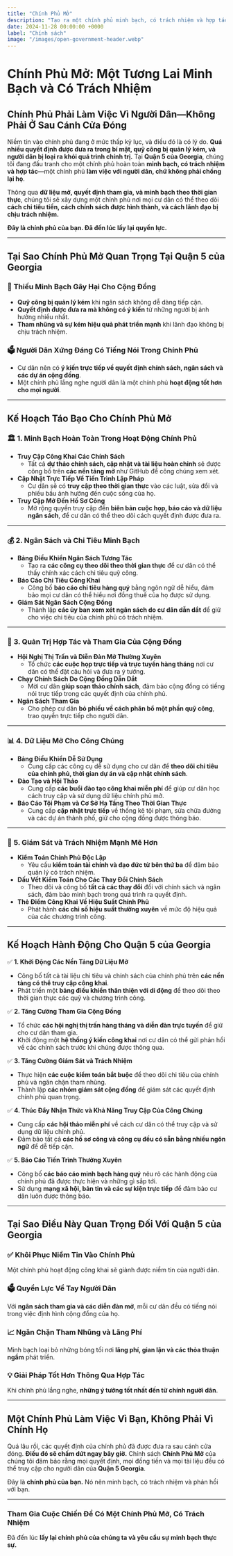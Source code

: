 ```yaml
---
title: "Chính Phủ Mở"
description: "Tạo ra một chính phủ minh bạch, có trách nhiệm và hợp tác, đặt quyền lực vào tay người dân."
date: 2024-11-28 00:00:00 +0000
label: "Chính sách"
image: "/images/open-government-header.webp"
---
```


# **Chính Phủ Mở: Một Tương Lai Minh Bạch và Có Trách Nhiệm**  

## **Chính Phủ Phải Làm Việc Vì Người Dân—Không Phải Ở Sau Cánh Cửa Đóng**  

Niềm tin vào chính phủ đang ở mức thấp kỷ lục, và điều đó là có lý do. **Quá nhiều quyết định được đưa ra trong bí mật, quỹ công bị quản lý kém, và người dân bị loại ra khỏi quá trình chính trị.** Tại **Quận 5 của Georgia**, chúng tôi đang đấu tranh cho một chính phủ hoàn toàn **minh bạch, có trách nhiệm và hợp tác**—một chính phủ **làm việc với người dân, chứ không phải chống lại họ**.  

Thông qua **dữ liệu mở, quyết định tham gia, và minh bạch theo thời gian thực**, chúng tôi sẽ xây dựng một chính phủ nơi mọi cư dân có thể theo dõi **cách chi tiêu tiền, cách chính sách được hình thành, và cách lãnh đạo bị chịu trách nhiệm.**  

**Đây là chính phủ của bạn. Đã đến lúc lấy lại quyền lực.**  

---

## **Tại Sao Chính Phủ Mở Quan Trọng Tại Quận 5 của Georgia**  

### 🔎 **Thiếu Minh Bạch Gây Hại Cho Cộng Đồng**  
- **Quỹ công bị quản lý kém** khi ngân sách không dễ dàng tiếp cận.  
- **Quyết định được đưa ra mà không có ý kiến** từ những người bị ảnh hưởng nhiều nhất.  
- **Tham nhũng và sự kém hiệu quả phát triển mạnh** khi lãnh đạo không bị chịu trách nhiệm.  

### 🗳️ **Người Dân Xứng Đáng Có Tiếng Nói Trong Chính Phủ**  
- Cư dân nên có **ý kiến trực tiếp về quyết định chính sách, ngân sách và các dự án cộng đồng**.  
- Một chính phủ lắng nghe người dân là một chính phủ **hoạt động tốt hơn cho mọi người**.  

---

## **Kế Hoạch Táo Bạo Cho Chính Phủ Mở**  

### 🏛️ **1. Minh Bạch Hoàn Toàn Trong Hoạt Động Chính Phủ**  
- **Truy Cập Công Khai Các Chính Sách**  
  - Tất cả **dự thảo chính sách, cập nhật và tài liệu hoàn chỉnh** sẽ được công bố trên **các nền tảng mở** như GitHub để công chúng xem xét.  
- **Cập Nhật Trực Tiếp Về Tiến Trình Lập Pháp**  
  - Cư dân sẽ có **truy cập theo thời gian thực** vào các luật, sửa đổi và phiếu bầu ảnh hưởng đến cuộc sống của họ.  
- **Truy Cập Mở Đến Hồ Sơ Công**  
  - Mở rộng quyền truy cập đến **biên bản cuộc họp, báo cáo và dữ liệu ngân sách**, để cư dân có thể theo dõi cách quyết định được đưa ra.  

---

### 💰 **2. Ngân Sách và Chi Tiêu Minh Bạch**  
- **Bảng Điều Khiển Ngân Sách Tương Tác**  
  - Tạo ra **các công cụ theo dõi theo thời gian thực** để cư dân có thể thấy chính xác cách chi tiêu quỹ công.  
- **Báo Cáo Chi Tiêu Công Khai**  
  - Công bố **báo cáo chi tiêu hàng quý** bằng ngôn ngữ dễ hiểu, đảm bảo mọi cư dân có thể hiểu nơi đồng thuế của họ được sử dụng.  
- **Giám Sát Ngân Sách Cộng Đồng**  
  - Thành lập **các ủy ban xem xét ngân sách do cư dân dẫn dắt** để giữ cho việc chi tiêu của chính phủ có trách nhiệm.  

---

### 🤝 **3. Quản Trị Hợp Tác và Tham Gia Của Cộng Đồng**  
- **Hội Nghị Thị Trấn và Diễn Đàn Mở Thường Xuyên**  
  - Tổ chức **các cuộc họp trực tiếp và trực tuyến hàng tháng** nơi cư dân có thể đặt câu hỏi và đưa ra ý tưởng.  
- **Chạy Chính Sách Do Cộng Đồng Dẫn Dắt**  
  - Mời cư dân **giúp soạn thảo chính sách**, đảm bảo cộng đồng có tiếng nói trực tiếp trong các quyết định của chính phủ.  
- **Ngân Sách Tham Gia**  
  - Cho phép cư dân **bỏ phiếu về cách phân bổ một phần quỹ công**, trao quyền trực tiếp cho người dân.  

---

### 📊 **4. Dữ Liệu Mở Cho Công Chúng**  
- **Bảng Điều Khiển Dễ Sử Dụng**  
  - Cung cấp các công cụ dễ sử dụng cho cư dân để **theo dõi chi tiêu của chính phủ, thời gian dự án và cập nhật chính sách**.  
- **Đào Tạo và Hội Thảo**  
  - Cung cấp **các buổi đào tạo công khai miễn phí** để giúp cư dân học cách truy cập và sử dụng dữ liệu chính phủ mở.  
- **Báo Cáo Tội Phạm và Cơ Sở Hạ Tầng Theo Thời Gian Thực**  
  - Cung cấp **cập nhật trực tiếp** về thống kê tội phạm, sửa chữa đường và các dự án thành phố, giữ cho cộng đồng được thông báo.  

---

### 🔎 **5. Giám Sát và Trách Nhiệm Mạnh Mẽ Hơn**  
- **Kiểm Toán Chính Phủ Độc Lập**  
  - Yêu cầu **kiểm toán tài chính và đạo đức từ bên thứ ba** để đảm bảo quản lý có trách nhiệm.  
- **Dấu Vết Kiểm Toán Cho Các Thay Đổi Chính Sách**  
  - Theo dõi và công bố **tất cả các thay đổi** đối với chính sách và ngân sách, đảm bảo minh bạch trong quá trình ra quyết định.  
- **Thẻ Điểm Công Khai Về Hiệu Suất Chính Phủ**  
  - Phát hành **các chỉ số hiệu suất thường xuyên** về mức độ hiệu quả của các chương trình công.  

---

## **Kế Hoạch Hành Động Cho Quận 5 của Georgia**  

✅ **1. Khởi Động Các Nền Tảng Dữ Liệu Mở**  
- Công bố tất cả tài liệu chi tiêu và chính sách của chính phủ trên **các nền tảng có thể truy cập công khai**.  
- Phát triển một **bảng điều khiển thân thiện với di động** để theo dõi theo thời gian thực các quỹ và chương trình công.  

✅ **2. Tăng Cường Tham Gia Cộng Đồng**  
- Tổ chức **các hội nghị thị trấn hàng tháng và diễn đàn trực tuyến** để giữ cho cư dân tham gia.  
- Khởi động một **hệ thống ý kiến công khai** nơi cư dân có thể gửi phản hồi về các chính sách trước khi chúng được thông qua.  

✅ **3. Tăng Cường Giám Sát và Trách Nhiệm**  
- Thực hiện **các cuộc kiểm toán bắt buộc** để theo dõi chi tiêu của chính phủ và ngăn chặn tham nhũng.  
- Thành lập **các nhóm giám sát cộng đồng** để giám sát các quyết định chính phủ quan trọng.  

✅ **4. Thúc Đẩy Nhận Thức và Khả Năng Truy Cập Của Công Chúng**  
- Cung cấp **các hội thảo miễn phí** về cách cư dân có thể truy cập và sử dụng dữ liệu chính phủ.  
- Đảm bảo tất cả **các hồ sơ công và công cụ đều có sẵn bằng nhiều ngôn ngữ** để dễ tiếp cận.  

✅ **5. Báo Cáo Tiến Trình Thường Xuyên**  
- Công bố **các báo cáo minh bạch hàng quý** nêu rõ các hành động của chính phủ đã được thực hiện và những gì sắp tới.  
- Sử dụng **mạng xã hội, bản tin và các sự kiện trực tiếp** để đảm bảo cư dân luôn được thông báo.  

---

## **Tại Sao Điều Này Quan Trọng Đối Với Quận 5 của Georgia**  

### ✅ **Khôi Phục Niềm Tin Vào Chính Phủ**  
Một chính phủ hoạt động công khai sẽ giành được niềm tin của người dân.  

### 🗳️ **Quyền Lực Về Tay Người Dân**  
Với **ngân sách tham gia và các diễn đàn mở**, mỗi cư dân đều có tiếng nói trong việc định hình cộng đồng của họ.  

### 📈 **Ngăn Chặn Tham Nhũng và Lãng Phí**  
Minh bạch loại bỏ những bóng tối nơi **lãng phí, gian lận và các thỏa thuận ngầm** phát triển.  

### 💡 **Giải Pháp Tốt Hơn Thông Qua Hợp Tác**  
Khi chính phủ lắng nghe, **những ý tưởng tốt nhất đến từ chính người dân**.  

---

## **Một Chính Phủ Làm Việc Vì Bạn, Không Phải Vì Chính Họ**  

Quá lâu rồi, các quyết định của chính phủ đã được đưa ra sau cánh cửa đóng. **Điều đó sẽ chấm dứt ngay bây giờ.** Chính sách **Chính Phủ Mở** của chúng tôi đảm bảo rằng mọi quyết định, mọi đồng tiền và mọi tài liệu đều có thể truy cập cho người dân của **Quận 5 Georgia**.  

Đây là **chính phủ của bạn.** Nó nên minh bạch, có trách nhiệm và phản hồi với bạn.  

---

### **Tham Gia Cuộc Chiến Để Có Một Chính Phủ Mở, Có Trách Nhiệm**  

Đã đến lúc **lấy lại chính phủ của chúng ta và yêu cầu sự minh bạch thực sự.**